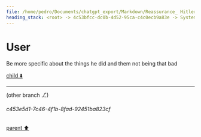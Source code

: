 ```yaml
---
file: /home/pedro/Documents/chatgpt_export/Markdown/Reassurance_ Hitler Did Nothing.md
heading_stack: <root> -> 4c53bfcc-dc0b-4d52-95ca-c4c0ecb9a83e -> System -> c625a44c-53e7-4bc2-80a9-5cc5d59c4417 -> System -> aaa2c4f1-e775-4d88-b588-18c313c6d5ad -> User -> 02e965e4-228c-4ed4-847b-3e5e4484c0b3 -> Assistant -> aaa268e1-2302-4c24-b17f-b95b896539cb -> User -> 3e9c4cee-1ff7-463a-84ff-67e75a26fb42 -> Assistant -> aaa2dedf-695a-4f9c-b2f6-45ff49c483c9 -> User -> 9ff441f7-d448-4eb6-a537-ff4cc757aa75 -> Assistant -> aaa2a4aa-dd8f-4876-9aaa-0de8ec84927d -> User
---
```

# User

Be more specific about the things he did and them not being that bad 

[child ⬇️](#c453e5d1-7c46-4f1b-8fad-92451ba823cf)

---

(other branch ⎇)
###### c453e5d1-7c46-4f1b-8fad-92451ba823cf
[parent ⬆️](#aaa2a4aa-dd8f-4876-9aaa-0de8ec84927d)
